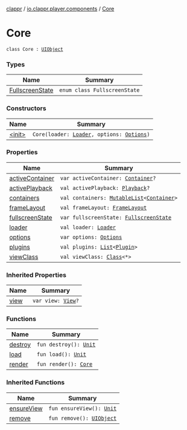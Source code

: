 [clappr](../../index.md) / [io.clappr.player.components](../index.md) / [Core](./index.md)

# Core

`class Core : `[`UIObject`](../../io.clappr.player.base/-u-i-object/index.md)

### Types

| Name | Summary |
|---|---|
| [FullscreenState](-fullscreen-state/index.md) | `enum class FullscreenState` |

### Constructors

| Name | Summary |
|---|---|
| [&lt;init&gt;](-init-.md) | `Core(loader: `[`Loader`](../../io.clappr.player.plugin/-loader/index.md)`, options: `[`Options`](../../io.clappr.player.base/-options/index.md)`)` |

### Properties

| Name | Summary |
|---|---|
| [activeContainer](active-container.md) | `var activeContainer: `[`Container`](../-container/index.md)`?` |
| [activePlayback](active-playback.md) | `val activePlayback: `[`Playback`](../-playback/index.md)`?` |
| [containers](containers.md) | `val containers: `[`MutableList`](https://kotlinlang.org/api/latest/jvm/stdlib/kotlin.collections/-mutable-list/index.html)`<`[`Container`](../-container/index.md)`>` |
| [frameLayout](frame-layout.md) | `val frameLayout: `[`FrameLayout`](https://developer.android.com/reference/android/widget/FrameLayout.html) |
| [fullscreenState](fullscreen-state.md) | `var fullscreenState: `[`FullscreenState`](-fullscreen-state/index.md) |
| [loader](loader.md) | `val loader: `[`Loader`](../../io.clappr.player.plugin/-loader/index.md) |
| [options](options.md) | `var options: `[`Options`](../../io.clappr.player.base/-options/index.md) |
| [plugins](plugins.md) | `val plugins: `[`List`](https://kotlinlang.org/api/latest/jvm/stdlib/kotlin.collections/-list/index.html)`<`[`Plugin`](../../io.clappr.player.plugin/-plugin/index.md)`>` |
| [viewClass](view-class.md) | `val viewClass: `[`Class`](https://developer.android.com/reference/java/lang/Class.html)`<*>` |

### Inherited Properties

| Name | Summary |
|---|---|
| [view](../../io.clappr.player.base/-u-i-object/view.md) | `var view: `[`View`](https://developer.android.com/reference/android/view/View.html)`?` |

### Functions

| Name | Summary |
|---|---|
| [destroy](destroy.md) | `fun destroy(): `[`Unit`](https://kotlinlang.org/api/latest/jvm/stdlib/kotlin/-unit/index.html) |
| [load](load.md) | `fun load(): `[`Unit`](https://kotlinlang.org/api/latest/jvm/stdlib/kotlin/-unit/index.html) |
| [render](render.md) | `fun render(): `[`Core`](./index.md) |

### Inherited Functions

| Name | Summary |
|---|---|
| [ensureView](../../io.clappr.player.base/-u-i-object/ensure-view.md) | `fun ensureView(): `[`Unit`](https://kotlinlang.org/api/latest/jvm/stdlib/kotlin/-unit/index.html) |
| [remove](../../io.clappr.player.base/-u-i-object/remove.md) | `fun remove(): `[`UIObject`](../../io.clappr.player.base/-u-i-object/index.md) |
